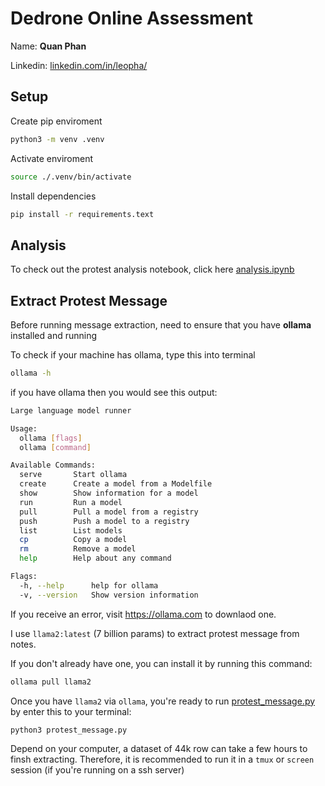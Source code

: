 # Dedrone Online Assessment

Name: **Quan Phan**

Linkedin: [linkedin.com/in/leopha/](https://www.linkedin.com/in/leopha/)

## Setup

Create pip enviroment

```bash
python3 -m venv .venv
```

Activate enviroment

```bash
source ./.venv/bin/activate
```

Install dependencies

```bash
pip install -r requirements.text
```

## Analysis

To check out the protest analysis notebook, click here [analysis.ipynb](analysis.ipynb)

## Extract Protest Message

Before running message extraction, need to ensure that you have **ollama** installed and running

To check if your machine has ollama, type this into terminal

```bash
ollama -h
```

if you have ollama then you would see this output:

```bash
Large language model runner

Usage:
  ollama [flags]
  ollama [command]

Available Commands:
  serve       Start ollama
  create      Create a model from a Modelfile
  show        Show information for a model
  run         Run a model
  pull        Pull a model from a registry
  push        Push a model to a registry
  list        List models
  cp          Copy a model
  rm          Remove a model
  help        Help about any command

Flags:
  -h, --help      help for ollama
  -v, --version   Show version information
```

If you receive an error, visit <https://ollama.com> to downlaod one.

I use `llama2:latest` (7 billion params) to extract protest message from notes.

If you don't already have one, you can install it by running this command:

```bash
ollama pull llama2
```

Once you have `llama2` via `ollama`, you're ready to run [protest_message.py](protest_message.py) by enter this to your terminal:

```bash
python3 protest_message.py
```

Depend on your computer, a dataset of 44k row can take a few hours to finsh extracting. Therefore, it is recommended to run it in a `tmux` or `screen` session (if you're running on a ssh server)
